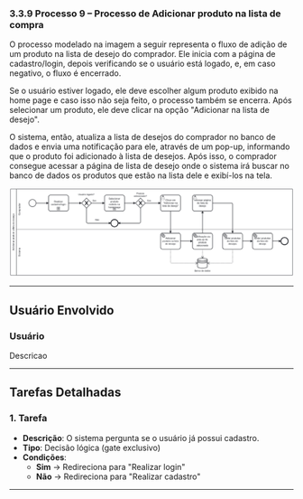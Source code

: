 ### 3.3.9 Processo 9 – Processo de Adicionar produto na lista de compra

O processo modelado na imagem a seguir representa o fluxo de adição de um produto na lista de desejo do comprador. Ele inicia com a página de cadastro/login, depois verificando se o usuário está logado, e, em caso negativo, o fluxo é encerrado.

Se o usuário estiver logado, ele deve escolher algum produto exibido na home page e caso isso não seja feito, o processo também se encerra. Após selecionar um produto, ele deve clicar na opção "Adicionar na lista de desejo".

O sistema, então, atualiza a lista de desejos do comprador no banco de dados e envia uma notificação para ele, através de um pop-up, informando que o produto foi adicionado à lista de desejos. Após isso, o comprador consegue acessar a página de lista de desejo onde o sistema irá buscar no banco de dados os produtos que estão na lista dele e exibí-los na tela.

![Processo de Adicionar produto na lista de compra](../images/processo09-adicionar-produto-lista-de-desejo.png "Modelo BPMN do Processo 9.")

---

## **Usuário Envolvido**

### **Usuário**
Descricao

---

## **Tarefas Detalhadas**

### **1. Tarefa**
- **Descrição**: O sistema pergunta se o usuário já possui cadastro.
- **Tipo**: Decisão lógica (gate exclusivo)
- **Condições**:  
  - **Sim** → Redireciona para "Realizar login"  
  - **Não** → Redireciona para "Realizar cadastro"  

---
